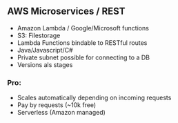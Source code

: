 ## AWS Microservices / REST

* Amazon Lambda / Google/Microsoft functions
* S3: Filestorage
* Lambda Functions bindable to RESTful routes
* Java/Javascript/C#
* Private subnet possible for connecting to a DB
* Versions als stages

### Pro:
* Scales automatically depending on incoming requests
* Pay by requests (~10k free)
* Serverless (Amazon managed)
